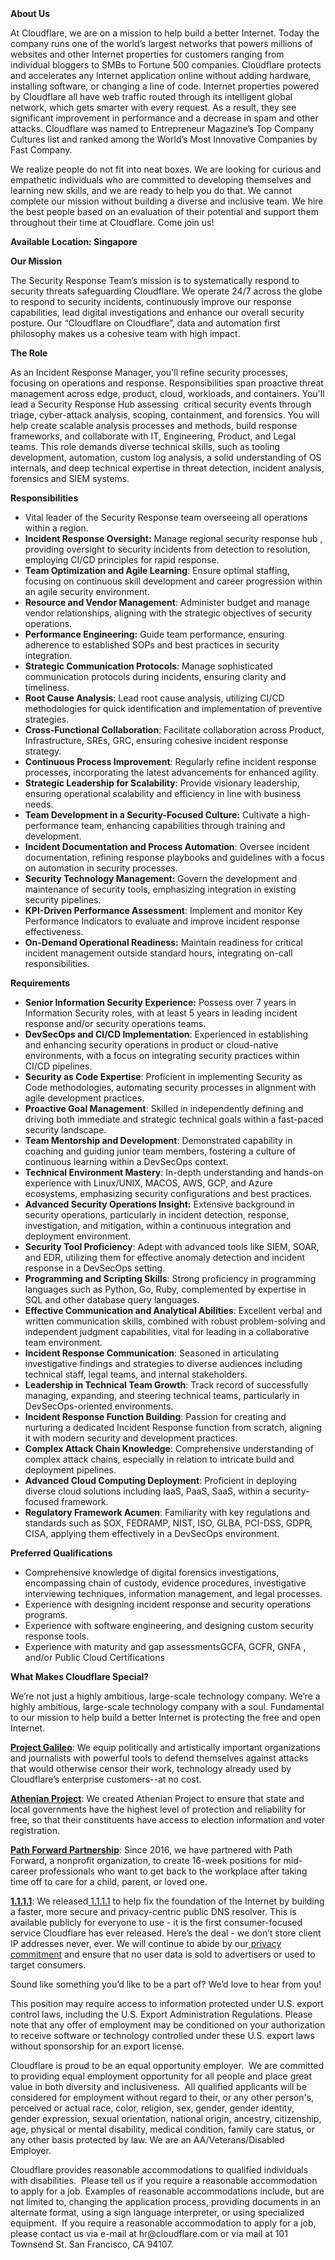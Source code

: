 <div class="content-intro">
	<div><strong>About Us</strong></div>
	<div>
		<p>At Cloudflare, we are on a mission to help build a better Internet. Today the company runs one of the world’s largest networks that powers millions of websites and other Internet properties for customers ranging from individual bloggers to SMBs to Fortune 500 companies. Cloudflare protects and accelerates any Internet application online without adding hardware, installing software, or changing a line of code. Internet properties powered by Cloudflare all have web traffic routed through its intelligent global network, which gets smarter with every request. As a result, they see significant improvement in performance and a decrease in spam and other attacks. Cloudflare was named to Entrepreneur Magazine’s Top Company Cultures list and ranked among the World’s Most Innovative Companies by Fast Company.&nbsp;</p>
		<p><span style="font-weight: 400;">We realize people do not fit into neat boxes. We are looking for curious and empathetic individuals who are committed to developing themselves and learning new skills, and we are ready to help you do that. We cannot complete our mission without building a diverse and inclusive team. We hire the best people based on an evaluation of their potential and support them throughout their time at Cloudflare. Come join us!&nbsp;</span></p>
	</div>
</div>
<p><strong>Available Location: Singapore</strong></p>
<p><strong>Our Mission</strong></p>
<p>The Security Response Team’s mission is to systematically respond to security threats safeguarding Cloudflare. We operate 24/7 across the globe to respond to security incidents, continuously improve our response capabilities, lead digital investigations and enhance our overall security posture. Our “Cloudflare on Cloudflare”, data and automation first philosophy makes us a cohesive team with high impact.&nbsp;</p>
<p><strong>The Role</strong></p>
<p>As an Incident Response Manager, you'll refine security processes, focusing on operations and response. Responsibilities span proactive threat management across edge, product, cloud, workloads, and containers. You'll lead a Security Response Hub assessing&nbsp; critical security events through triage, cyber-attack analysis, scoping, containment, and forensics. You will help create scalable analysis processes and methods, build response frameworks, and collaborate with IT, Engineering, Product, and Legal teams. This role demands diverse technical skills, such as tooling development, automation, custom log analysis, a solid understanding of OS internals, and deep technical expertise in threat detection, incident analysis, forensics and SIEM systems.</p>
<p><strong>Responsibilities</strong></p>
<ul>
	<li>Vital leader of the Security Response team overseeing all operations within a region.</li>
	<li><strong>Incident Response Oversight:</strong> Manage regional security response hub , providing oversight to security incidents from detection to resolution, employing CI/CD principles for rapid response.</li>
	<li><strong>Team Optimization and Agile Learning</strong>: Ensure optimal staffing, focusing on continuous skill development and career progression within an agile security environment.</li>
	<li><strong>Resource and Vendor Management</strong>: Administer budget and manage vendor relationships, aligning with the strategic objectives of security operations.</li>
	<li><strong>Performance Engineering:</strong> Guide team performance, ensuring adherence to established SOPs and best practices in security integration.</li>
	<li><strong>Strategic Communication Protocols</strong>: Manage sophisticated communication protocols during incidents, ensuring clarity and timeliness.</li>
	<li><strong>Root Cause Analysis</strong>: Lead root cause analysis, utilizing CI/CD methodologies for quick identification and implementation of preventive strategies.</li>
	<li><strong>Cross-Functional Collaboration</strong>: Facilitate collaboration across Product, Infrastructure, SREs, GRC, ensuring cohesive incident response strategy.</li>
	<li><strong>Continuous Process Improvement</strong>: Regularly refine incident response processes, incorporating the latest advancements for enhanced agility.</li>
	<li><strong>Strategic Leadership for Scalability</strong>: Provide visionary leadership, ensuring operational scalability and efficiency in line with business needs.</li>
	<li><strong>Team Development in a Security-Focused Culture:</strong> Cultivate a high-performance team, enhancing capabilities through training and development.</li>
	<li><strong>Incident Documentation and Process Automation</strong>: Oversee incident documentation, refining response playbooks and guidelines with a focus on automation in security processes.</li>
	<li><strong>Security Technology Management: </strong>Govern the development and maintenance of security tools, emphasizing integration in existing security pipelines.</li>
	<li><strong>KPI-Driven Performance Assessment</strong>: Implement and monitor Key Performance Indicators to evaluate and improve incident response effectiveness.</li>
	<li><strong>On-Demand Operational Readiness:</strong> Maintain readiness for critical incident management outside standard hours, integrating on-call responsibilities.</li>
</ul>
<p><strong>Requirements</strong></p>
<ul>
	<li><strong>Senior Information Security Experience:</strong> Possess over 7 years in Information Security roles, with at least 5 years in leading incident response and/or security operations teams.</li>
	<li><strong>DevSecOps and CI/CD Implementation</strong>: Experienced in establishing and enhancing security operations in product or cloud-native environments, with a focus on integrating security practices within CI/CD pipelines.</li>
	<li><strong>Security as Code Expertise</strong>: Proficient in implementing Security as Code methodologies, automating security processes in alignment with agile development practices.</li>
	<li><strong>Proactive Goal Management</strong>: Skilled in independently defining and driving both immediate and strategic technical goals within a fast-paced security landscape.</li>
	<li><strong>Team Mentorship and Development</strong>: Demonstrated capability in coaching and guiding junior team members, fostering a culture of continuous learning within a DevSecOps context.</li>
	<li><strong>Technical Environment Mastery</strong>: In-depth understanding and hands-on experience with Linux/UNIX, MACOS, AWS, GCP, and Azure ecosystems, emphasizing security configurations and best practices.</li>
	<li><strong>Advanced Security Operations Insight:</strong> Extensive background in security operations, particularly in incident detection, response, investigation, and mitigation, within a continuous integration and deployment environment.</li>
	<li><strong>Security Tool Proficiency</strong>: Adept with advanced tools like SIEM, SOAR, and EDR, utilizing them for effective anomaly detection and incident response in a DevSecOps setting.</li>
	<li><strong>Programming and Scripting Skills</strong>: Strong proficiency in programming languages such as Python, Go, Ruby, complemented by expertise in SQL and other database query languages.</li>
	<li><strong>Effective Communication and Analytical Abilities</strong>: Excellent verbal and written communication skills, combined with robust problem-solving and independent judgment capabilities, vital for leading in a collaborative team environment.</li>
	<li><strong>Incident Response Communication</strong>: Seasoned in articulating investigative findings and strategies to diverse audiences including technical staff, legal teams, and internal stakeholders.</li>
	<li><strong>Leadership in Technical Team Growth</strong>: Track record of successfully managing, expanding, and steering technical teams, particularly in DevSecOps-oriented environments.</li>
	<li><strong>Incident Response Function Building</strong>: Passion for creating and nurturing a dedicated Incident Response function from scratch, aligning it with modern security and development practices.</li>
	<li><strong>Complex Attack Chain Knowledge</strong>: Comprehensive understanding of complex attack chains, especially in relation to intricate build and deployment pipelines.</li>
	<li><strong>Advanced Cloud Computing Deployment</strong>: Proficient in deploying diverse cloud solutions including IaaS, PaaS, SaaS, within a security-focused framework.</li>
	<li><strong>Regulatory Framework Acumen</strong>: Familiarity with key regulations and standards such as SOX, FEDRAMP, NIST, ISO, GLBA, PCI-DSS, GDPR, CISA, applying them effectively in a DevSecOps environment.</li>
</ul>
<p><strong>Preferred Qualifications</strong></p>
<ul>
	<li>Comprehensive knowledge of digital forensics investigations, encompassing chain of custody, evidence procedures, investigative interviewing techniques, information management, and legal processes.</li>
	<li>Experience with designing incident response and security operations programs.</li>
	<li>Experience with software engineering, and designing custom security response tools.</li>
	<li>Experience with maturity and gap assessmentsGCFA, GCFR, GNFA , and/or Public Cloud Certifications</li>
</ul>
<div class="content-conclusion">
	<p><strong>What Makes Cloudflare Special?</strong></p>
	<p><span style="font-weight: 400;">We’re not just a highly ambitious, large-scale technology company. We’re a highly ambitious, large-scale technology company with a soul. Fundamental to our mission to help build a better Internet is protecting the free and open Internet.</span></p>
	<p><a href="https://blog.cloudflare.com/protecting-free-expression-online/"><strong>Project Galileo</strong></a><span style="font-weight: 400;">: We equip politically and artistically important organizations and journalists with powerful tools to defend themselves against attacks that would otherwise censor their work, technology already used by Cloudflare’s enterprise customers--at no cost.</span></p>
	<p><strong><a href="https://www.cloudflare.com/athenian/">Athenian Project</a></strong><span style="font-weight: 400;">: We created Athenian Project to ensure that state and local governments have the highest level of protection and reliability for free, so that their constituents have access to election information and voter registration.</span></p>
	<p><a href="https://blog.cloudflare.com/tag/path-forward/"><strong>Path Forward Partnership</strong></a><span style="font-weight: 400;">: Since 2016, we have partnered with Path Forward, a nonprofit organization, to create 16-week positions for mid-career professionals who want to get back to the workplace after taking time off to care for a child, parent, or loved one.</span></p>
	<p><a href="https://1.1.1.1/"><strong>1.1.1.1</strong></a><span style="font-weight: 400;">: We released</span><a href="https://1.1.1.1/"> <span style="font-weight: 400;">1.1.1.1</span></a><span style="font-weight: 400;"> to help fix the foundation of the Internet by building a faster, more secure and privacy-centric public DNS resolver. This is available publicly for everyone to use - it is the first consumer-focused service Cloudflare has ever released. Here’s the deal - we don’t store client IP addresses never, ever. We will continue to abide by our</span><a href="https://developers.cloudflare.com/1.1.1.1/privacy/public-dns-resolver"> privacy commitment</a><span style="font-weight: 400;"> and ensure that no user data is sold to advertisers or used to target consumers.</span></p>
	<p><span style="font-weight: 400;">Sound like something you’d like to be a part of? We’d love to hear from you!</span></p>
	<p><span style="font-weight: 400;">This position may require access to information protected under U.S. export control laws, including the U.S. Export Administration Regulations. Please note that any offer of employment may be conditioned on your authorization to receive software or technology controlled under these U.S. export laws without sponsorship for an export license.</span></p>
	<p><span style="font-weight: 400;">Cloudflare is proud to be an equal opportunity employer. &nbsp;We are committed to providing equal employment opportunity for all people and place great value in both diversity and inclusiveness. &nbsp;All qualified applicants will be considered for employment without regard to their, or any other person's, perceived or actual</span> <span style="font-weight: 400;">race, color, religion, sex, gender, gender identity, gender expression, sexual orientation, national origin, ancestry, citizenship, age, physical or mental disability, medical condition, family care status, or any other basis protected by law. </span><span style="font-weight: 400;">We are an AA/Veterans/Disabled Employer.</span></p>
	<p><span style="font-weight: 400;">Cloudflare provides reasonable accommodations to qualified individuals with disabilities. &nbsp;Please tell us if you require a reasonable accommodation to apply for a job. Examples of reasonable accommodations include, but are not limited to, changing the application process, providing documents in an alternate format, using a sign language interpreter, or using specialized equipment. &nbsp;If you require a reasonable accommodation to apply for a job, please contact us via e-mail at </span><span style="font-weight: 400;">hr@cloudflare.com</span><span style="font-weight: 400;"> or via mail at 101 Townsend St. San Francisco, CA 94107.</span></p>
</div>